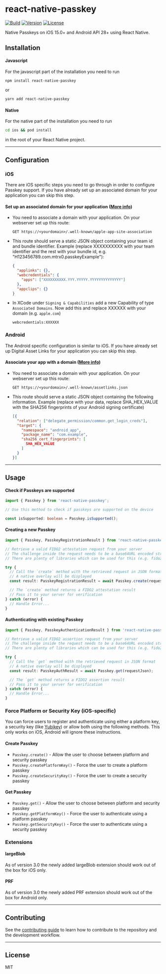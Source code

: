 # react-native-passkey

[![Build](https://img.shields.io/github/actions/workflow/status/mTRx0/react-native-passkey/main.yml?branch=stable)](https://img.shields.io/github/workflow/status/mTRx0/react-native-passkey/Build) [![Version](https://img.shields.io/npm/v/react-native-passkey)](https://img.shields.io/npm/v/react-native-passkey) [![License](https://img.shields.io/npm/l/react-native-passkey)](https://img.shields.io/npm/l/react-native-passkey)

Native Passkeys on iOS 15.0+ and Android API 28+ using React Native.


## Installation

#### Javascript

For the javascript part of the installation you need to run

```sh
npm install react-native-passkey
```

or

```sh
yarn add react-native-passkey
```

#### Native

For the native part of the installation you need to run

```sh
cd ios && pod install
```

in the root of your React Native project.

---

## Configuration

### iOS

There are iOS specific steps you need to go through in order to configure Passkey support. If you have already set up an associated domain for your application you can skip this step.

#### Set up an associated domain for your application ([More info](https://developer.apple.com/documentation/xcode/supporting-associated-domains))

- You need to associate a domain with your application. On your webserver set up this route:

  ```
  GET https://<yourdomain>/.well-known/apple-app-site-association
  ```

- This route should serve a static JSON object containing your team id and bundle identifier.
  Example (replace XXXXXXXXXX with your team identifier and the rest with your bundle id, e.g. "H123456789.com.mtrx0.passkeyExample"):

  ```json
  {
    "applinks": {},
    "webcredentials": {
      "apps": ["XXXXXXXXXX.YYY.YYYYY.YYYYYYYYYYYYYY"]
    },
    "appclips": {}
  }
  ```

- In XCode under `Signing & Capabilities` add a new Capability of type `Associated Domains`.
  Now add this and replace XXXXXX with your domain (e.g. `apple.com`)
  ```
  webcredentials:XXXXXX
  ```
### Android

The Android specific configuration is similar to iOS. If you have already set up Digital Asset Links for your application you can skip this step.

#### Associate your app with a domain ([More info](https://developer.android.com/training/sign-in/passkeys#add-support-dal))
- You need to associate a domain with your application. On your webserver set up this route:

  ```
  GET https://<yourdomain>/.well-known/assetlinks.json
  ```

- This route should serve a static JSON object containing the following information.
  Example (replace with your data, replace SHA_HEX_VALUE with the SHA256 fingerprints of your Android signing certificate)

  ```json
  [{
    "relation": ["delegate_permission/common.get_login_creds"],
    "target": {
      "namespace": "android_app",
      "package_name": "com.example",
      "sha256_cert_fingerprints": [
        SHA_HEX_VALUE
      ]
    }
  }]
  ```

---

## Usage

#### Check if Passkeys are supported

```ts
import { Passkey } from 'react-native-passkey';

// Use this method to check if passkeys are supported on the device

const isSupported: boolean = Passkey.isSupported();
```

#### Creating a new Passkey

```ts
import { Passkey, PasskeyRegistrationResult } from 'react-native-passkey';

// Retrieve a valid FIDO2 attestation request from your server
// The challenge inside the request needs to be a base64URL encoded string
// There are plenty of libraries which can be used for this (e.g. fido2-lib)

try {
  // Call the `create` method with the retrieved request in JSON format
  // A native overlay will be displayed
  const result: PasskeyRegistrationResult = await Passkey.create(requestJson);

  // The `create` method returns a FIDO2 attestation result
  // Pass it to your server for verification
} catch (error) {
  // Handle Error...
}
```

#### Authenticating with existing Passkey

```ts
import { Passkey, PasskeyAuthenticationResult } from 'react-native-passkey';

// Retrieve a valid FIDO2 assertion request from your server 
// The challenge inside the request needs to be a base64URL encoded string
// There are plenty of libraries which can be used for this (e.g. fido2-lib)

try {
  // Call the `get` method with the retrieved request in JSON format 
  // A native overlay will be displayed
  const result: PasskeyAuthResult = await Passkey.get(requestJson);

  // The `get` method returns a FIDO2 assertion result
  // Pass it to your server for verification
} catch (error) {
  // Handle Error...
}
```

### Force Platform or Security Key (iOS-specific)

You can force users to register and authenticate using either a platform key, a security key (like [Yubikey](https://www.yubico.com/)) or allow both using the following methods. This only works on iOS, Android will ignore these instructions.

#### Create Passkey

- `Passkey.create()` - Allow the user to choose between platform and security passkey
- `Passkey.createPlatformKey()` - Force the user to create a platform passkey
- `Passkey.createSecurityKey()` - Force the user to create a security passkey

#### Get Passkey

- `Passkey.get()` - Allow the user to choose between platform and security passkey
- `Passkey.getPlatformKey()` - Force the user to authenticate using a platform passkey
- `Passkey.getSecurityKey()` - Force the user to authenticate using a security passkey

### Extensions

#### largeBlob

As of version 3.0 the newly added largeBlob extension should work out of the box for iOS only.

#### PRF

As of version 3.0 the newly added PRF extension should work out of the box for Android only.

---

## Contributing

See the [contributing guide](CONTRIBUTING.md) to learn how to contribute to the repository and the development workflow.

---

## License

MIT

